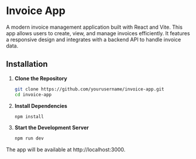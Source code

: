 # Invoice App

A modern invoice management application built with React and Vite. This app allows users to create, view, and manage invoices efficiently. It features a responsive design and integrates with a backend API to handle invoice data.

## Installation

1. **Clone the Repository**

   ```bash
   git clone https://github.com/yourusername/invoice-app.git
   cd invoice-app
2. **Install Dependencies**

   ```bash
   npm install

3. **Start the Development Server**
   ```bash
   npm run dev

The app will be available at http://localhost:3000.
